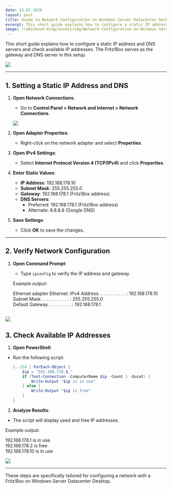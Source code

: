 ```yaml
---
date: 13.07.2020
layout: post
title: Guide to Network Configuration on Windows Server Datacenter Desktop
excerpt: This short guide explains how to configure a static IP address and DNS servers and check available IP addresses. The Fritz!Box serves as the gateway and DNS server in this setup.
image: /rubinhood-blog/assets/img/Network-Configuration-on-Windows-Server-Datacenter-Desktop/004.jpg
---
```


This short guide explains how to configure a static IP address and DNS servers and check available IP addresses. The Fritz!Box serves as the gateway and DNS server in this setup.

![](/rubinhood-blog/assets/img/Network-Configuration-on-Windows-Server-Datacenter-Desktop/004.jpg)

---

## 1. Setting a Static IP Address and DNS

1. **Open Network Connections**:
   - Go to **Control Panel > Network and Internet > Network Connections**.

   ![](/rubinhood-blog/assets/img/Network-Configuration-on-Windows-Server-Datacenter-Desktop/001.jpg)

2. **Open Adapter Properties**:
   - Right-click on the network adapter and select **Properties**.

3. **Open IPv4 Settings**:
   - Select **Internet Protocol Version 4 (TCP/IPv4)** and click **Properties**.

4. **Enter Static Values**:
   - **IP Address**: 192.168.178.10
   - **Subnet Mask**: 255.255.255.0
   - **Gateway**: 192.168.178.1 (Fritz!Box address)
   - **DNS Servers**:
     - Preferred: 192.168.178.1 (Fritz!Box address)
     - Alternate: 8.8.8.8 (Google DNS)

5. **Save Settings**:
   - Click **OK** to save the changes.

---

## 2. Verify Network Configuration

1. **Open Command Prompt**:
   - Type `ipconfig` to verify the IP address and gateway.

   Example output:

   Ethernet adapter Ethernet:
IPv4 Address. . . . . . . . . . . : 192.168.178.10  
Subnet Mask . . . . . . . . . . . : 255.255.255.0  
Default Gateway . . . . . . . . . : 192.168.178.1  

![](/rubinhood-blog/assets/img/Network-Configuration-on-Windows-Server-Datacenter-Desktop/002.jpg)
---

## 3. Check Available IP Addresses

1. **Open PowerShell**:
- Run the following script:
  ```powershell
  1..254 | ForEach-Object {
      $ip = "192.168.178.$_"
      if (Test-Connection -ComputerName $ip -Count 1 -Quiet) {
          Write-Output "$ip is in use"
      } else {
          Write-Output "$ip is free"
      }
  }
  ```

2. **Analyze Results**:
- The script will display used and free IP addresses.

Example output:

192.168.178.1 is in use  
192.168.178.2 is free  
192.168.178.10 is in use  

![](/rubinhood-blog/assets/img/Network-Configuration-on-Windows-Server-Datacenter-Desktop/003.jpg)

---

These steps are specifically tailored for configuring a network with a Fritz!Box on Windows Server Datacenter Desktop.